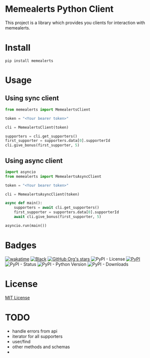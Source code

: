 # Memealerts Python Client

This project is a library which provides you clients for interaction with memealerts.

# Install

`pip install memealerts`

# Usage

## Using sync client
```python
from memealerts import MemealertsClient

token = "<Your bearer token>"

cli = MemealertsClient(token)

supporters = cli.get_supporters()
first_supporter = supporters.data[0].supporterId
cli.give_bonus(first_supporter, 5)
```

## Using async client

```python
import asyncio
from memealerts import MemealertsAsyncClient

token = "<Your bearer token>"

cli = MemealertsAsyncClient(token)

async def main():
    supporters = await cli.get_supporters()
    first_supporter = supporters.data[0].supporterId
    await cli.give_bonus(first_supporter, 5)

asyncio.run(main())
```

# Badges

[![wakatime](https://wakatime.com/badge/github/Quantum-0/memealerts.svg)](https://wakatime.com/badge/github/Quantum-0/memealerts)
[![Black](https://github.com/Quantum-0/memealerts/actions/workflows/black.yml/badge.svg)](https://github.com/Quantum-0/memealerts/actions/workflows/black.yml)
[![GitHub Org's stars](https://img.shields.io/github/stars/quantum-0/memealerts)](https://github.com/Quantum-0/memealerts/)
![PyPI - License](https://img.shields.io/pypi/l/memealerts)
[![PyPI](https://img.shields.io/pypi/v/memealerts)](https://pypi.org/project/memealerts/)
![PyPI - Status](https://img.shields.io/pypi/status/memealerts)
![PyPI - Python Version](https://img.shields.io/pypi/pyversions/memealerts)
![PyPI - Downloads](https://img.shields.io/pypi/dm/memealerts)


# License

[MIT License](./LICENSE)

# TODO

- handle errors from api
- iterator for all supporters
- user/find
- other methods and schemas
- 